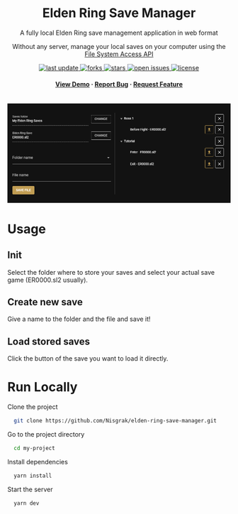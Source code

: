 <div align="center">

  <h1>Elden Ring Save Manager</h1>

  <p>
    A fully local Elden Ring save management application in web format

Without any server, manage your local saves on your computer using the [File System Access API](https://web.dev/read-files/)

  </p>

<!-- Badges -->
<p>
  <a href="">
    <img src="https://img.shields.io/github/last-commit/Nisgrak/elden-ring-save-manager" alt="last update" />
  </a>
  <a href="https://github.com/Nisgrak/elden-ring-save-manager/network/members">
    <img src="https://img.shields.io/github/forks/Nisgrak/elden-ring-save-manager" alt="forks" />
  </a>
  <a href="https://github.com/Nisgrak/elden-ring-save-manager/stargazers">
    <img src="https://img.shields.io/github/stars/Nisgrak/elden-ring-save-manager" alt="stars" />
  </a>
  <a href="https://github.com/Nisgrak/elden-ring-save-manager/issues/">
    <img src="https://img.shields.io/github/issues/Nisgrak/elden-ring-save-manager" alt="open issues" />
  </a>
  <a href="https://github.com/Nisgrak/elden-ring-save-manager/blob/master/LICENSE">
    <img src="https://img.shields.io/github/license/Nisgrak/elden-ring-save-manager.svg" alt="license" />
  </a>
</p>

<h4>
    <a href="https://nisgrak.github.io/elden-ring-save-manager/#/">View Demo</a>
  <span> · </span>
    <a href="https://github.com/Nisgrak/elden-ring-save-manager/issues/">Report Bug</a>
  <span> · </span>
    <a href="https://github.com/Nisgrak/elden-ring-save-manager/issues/">Request Feature</a>
  </h4>
</div>

<br />

<div align="center">
  <img src="public/Example%20Screenshot.png" alt="screenshot" />
</div>

# Usage

## Init

Select the folder where to store your saves and select your actual save game (ER0000.sl2 usually).

## Create new save

Give a name to the folder and the file and save it!

## Load stored saves

Click the button of the save you want to load it directly.

# Run Locally

Clone the project

```bash
  git clone https://github.com/Nisgrak/elden-ring-save-manager.git
```

Go to the project directory

```bash
  cd my-project
```

Install dependencies

```bash
  yarn install
```

Start the server

```bash
  yarn dev
```
